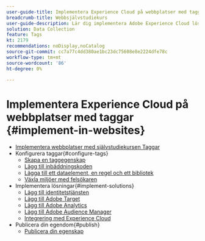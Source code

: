 ```yaml
---
user-guide-title: Implementera Experience Cloud på webbplatser med taggar
breadcrumb-title: Webbsjälvstudiekurs
user-guide-description: Lär dig implementera Adobe Experience Cloud lösningar på en webbplats med taggar.
solution: Data Collection
feature: Tags
kt: 2179
recommendations: noDisplay,noCatalog
source-git-commit: cc7a77c4dd380ae1bc23dc75608e8e2224dfe78c
workflow-type: tm+mt
source-wordcount: '86'
ht-degree: 0%

---
```



# Implementera Experience Cloud på webbplatser med taggar {#implement-in-websites}

+ [Implementera webbplatser med självstudiekursen Taggar](overview.md)
+ Konfigurera taggar{#configure-tags}
   + [Skapa en taggegenskap](create-a-property.md)
   + [Lägg till inbäddningskoden](add-embed-code.md)
   + [Lägga till ett dataelement, en regel och ett bibliotek](add-data-elements-rules.md)
   + [Växla miljöer med felsökaren](switch-environments.md)
+ Implementera lösningar{#implement-solutions}
   + [Lägg till identitetstjänsten](id-service.md)
   + [Lägg till Adobe Target](target.md)
   + [Lägg till Adobe Analytics](analytics.md)
   + [Lägg till Adobe Audience Manager](audience-manager.md)
   + [Integrering med Experience Cloud](integrations.md)
+ Publicera din egendom{#publish}
   + [Publicera din egenskap](publish.md)
